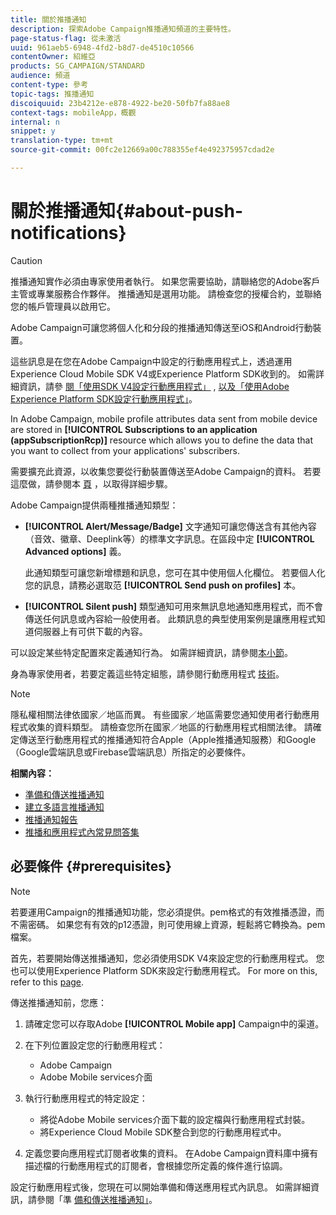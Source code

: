 ```yaml
---
title: 關於推播通知
description: 探索Adobe Campaign推播通知頻道的主要特性。
page-status-flag: 從未激活
uuid: 961aeb5-6948-4fd2-b8d7-de4510c10566
contentOwner: 紹維亞
products: SG_CAMPAIGN/STANDARD
audience: 頻道
content-type: 參考
topic-tags: 推播通知
discoiquuid: 23b4212e-e878-4922-be20-50fb7fa88ae8
context-tags: mobileApp，概觀
internal: n
snippet: y
translation-type: tm+mt
source-git-commit: 00fc2e12669a00c788355ef4e492375957cdad2e

---
```



# 關於推播通知{#about-push-notifications}

>[!CAUTION]
>
>推播通知實作必須由專家使用者執行。 如果您需要協助，請聯絡您的Adobe客戶主管或專業服務合作夥伴。 推播通知是選用功能。 請檢查您的授權合約，並聯絡您的帳戶管理員以啟用它。

Adobe Campaign可讓您將個人化和分段的推播通知傳送至iOS和Android行動裝置。

這些訊息是在您在Adobe Campaign中設定的行動應用程式上，透過運用Experience Cloud Mobile SDK V4或Experience Platform SDK收到的。 如需詳細資訊，請參 [閱「使用SDK V4設定行動應用程式」](https://helpx.adobe.com/campaign/kb/configuring-app-sdkv4.html) , [以及「使用Adobe Experience Platform SDK設定行動應用程式」](https://helpx.adobe.com/campaign/kb/configuring-app-sdk.html)。

In Adobe Campaign, mobile profile attributes data sent from mobile device are stored in **[!UICONTROL Subscriptions to an application (appSubscriptionRcp)]** resource which allows you to define the data that you want to collect from your applications' subscribers.

需要擴充此資源，以收集您要從行動裝置傳送至Adobe Campaign的資料。 若要這麼做，請參閱本 [頁](../../developing/using/extending-the-subscriptions-to-an-application-resource.md) ，以取得詳細步驟。

Adobe Campaign提供兩種推播通知類型：

* **[!UICONTROL Alert/Message/Badge]** 文字通知可讓您傳送含有其他內容（音效、徽章、Deeplink等）的標準文字訊息。在區段中定 **[!UICONTROL Advanced options]** 義。

   此通知類型可讓您新增標題和訊息，您可在其中使用個人化欄位。 若要個人化您的訊息，請務必選取范 **[!UICONTROL Send push on profiles]** 本。

* **[!UICONTROL Silent push]** 類型通知可用來無訊息地通知應用程式，而不會傳送任何訊息或內容給一般使用者。 此類訊息的典型使用案例是讓應用程式知道伺服器上有可供下載的內容。

可以設定某些特定配置來定義通知行為。 如需詳細資訊，請參閱[本小節](../../channels/using/customizing-a-push-notification.md)。

身為專家使用者，若要定義這些特定組態，請參閱行動應用程式 [技術](https://helpx.adobe.com/campaign/kb/acs-article-list.html)。

>[!NOTE]
>
>隱私權相關法律依國家／地區而異。 有些國家／地區需要您通知使用者行動應用程式收集的資料類型。 請檢查您所在國家／地區的行動應用程式相關法律。 請確定傳送至行動應用程式的推播通知符合Apple（Apple推播通知服務）和Google（Google雲端訊息或Firebase雲端訊息）所指定的必要條件。

**相關內容：**

* [準備和傳送推播通知](../../channels/using/preparing-and-sending-a-push-notification.md)
* [建立多語言推播通知](../../channels/using/creating-a-multilingual-push-notification.md)
* [推播通知報告](../../reporting/using/push-notification-report.md)
* [推播和應用程式內常見問答集](https://helpx.adobe.com/campaign/kb/push_inapp_faq.html)

## 必要條件 {#prerequisites}

>[!NOTE]
>若要運用Campaign的推播通知功能，您必須提供。pem格式的有效推播憑證，而不需密碼。
如果您有有效的p12憑證，則可使用線上資源，輕鬆將它轉換為。pem檔案。

首先，若要開始傳送推播通知，您必須使用SDK V4來設定您的行動應用程式。 您也可以使用Experience Platform SDK來設定行動應用程式。 For more on this, refer to this [page](https://helpx.adobe.com/campaign/kb/configuring-app-sdk.html).

傳送推播通知前，您應：

1. 請確定您可以存取Adobe **[!UICONTROL Mobile app]** Campaign中的渠道。
1. 在下列位置設定您的行動應用程式：

   * Adobe Campaign
   * Adobe Mobile services介面

1. 執行行動應用程式的特定設定：

   * 將從Adobe Mobile services介面下載的設定檔與行動應用程式封裝。
   * 將Experience Cloud Mobile SDK整合到您的行動應用程式中。

1. 定義您要向應用程式訂閱者收集的資料。 在Adobe Campaign資料庫中擁有描述檔的行動應用程式的訂閱者，會根據您所定義的條件進行協調。

設定行動應用程式後，您現在可以開始準備和傳送應用程式內訊息。 如需詳細資訊，請參閱「準 [備和傳送推播通知」](../../channels/using/preparing-and-sending-a-push-notification.md)。
